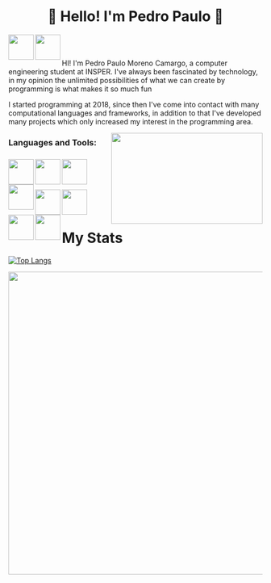 <h1 align = "center">👋 Hello! I'm Pedro Paulo 👋</h1>

<a href="https://www.linkedin.com/in/pedro-paulo-moreno-camargo-93945a177?lipi=urn%3Ali%3Apage%3Ad_flagship3_profile_view_base_contact_details%3B46mJblmxTy6S7qZ3ydNs4Q%3D%3D" target="blank"><img align="left" src="https://cdn-icons-png.flaticon.com/512/3536/3536505.png" height="50"/></a>
<a href="https://www.instagram.com/pedro_camargo95/" target="blank"><img align="left" src="https://cdn-icons-png.flaticon.com/512/2111/2111463.png" height="50" /></a>
</br>
</br>

<p> HI! I'm Pedro Paulo Moreno Camargo, a computer engineering student at INSPER. I've always been fascinated by technology, in my opinion the unlimited possibilities of what we can create by programming is what makes it so much fun  </p>
<p>I started programming at 2018, since then I've come into contact with many computational languages and frameworks, in addition to that I've developed many projects which only increased my interest in the programming area.  </p>
<img align="right" src="https://media.tenor.com/YUzRkMOL-3EAAAAC/programming-computer-frog.gif" height="180" width = "300"/>

<h3>Languages and Tools: <h3> 
<img align = "left" src="https://cdn-icons-png.flaticon.com/512/5968/5968350.png" height="50"/>
<img align = "left" src="https://cdn-icons-png.flaticon.com/512/5968/5968267.png" height="50"/>
<img align = "left" src="https://cdn-icons-png.flaticon.com/512/919/919826.png" height="50"/>
<img align = "left"src="https://cdn-icons-png.flaticon.com/512/5968/5968292.png" height="50"/><br/><br/><br/>
<img  align = "left" src="https://cdn-icons-png.flaticon.com/512/1183/1183672.png" height="50"/>
<img  align = "left" src="https://cdn-icons-png.flaticon.com/512/226/226777.png" height="50"/>
<img  align = "left" src="https://cdn-icons-png.flaticon.com/512/2232/2232241.png" height="50"/>
<img  align = "left" src="https://cdn-icons-png.flaticon.com/512/4494/4494748.png" height="50"/>
</br>
</br>
 
<h1>My Stats</h1>

[![Top Langs](https://github-readme-stats.vercel.app/api/top-langs/?username=anuraghazra)](https://github.com/anuraghazra/github-readme-stats)

<img src="https://github-readme-stats.vercel.app/api?username=PedroPauloMorenoCamargo&show_icons=true&theme=tokyonight" width="600">

